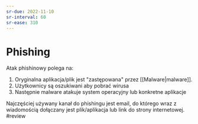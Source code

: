 ```yaml
---
sr-due: 2022-11-10
sr-interval: 60
sr-ease: 310
---
```


# Phishing
Atak phishinowy polega na:
1. Oryginalna aplikacja/plik jest "zastępowana" przez [[Malware|malware]].
2. Użytkownicy są oszukiwani aby pobrać wirusa
3. Następnie malware atakuje system operacyjny lub konkretne aplikacje

Najczęściej używany kanał do phishingu jest email, do którego wraz z wiadomością dołączany jest plik/aplikacja lub link do strony internetowej.
#review